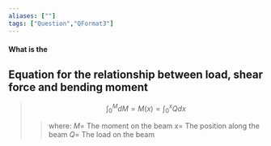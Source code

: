 ```yaml
---
aliases: [""]
tags: ["Question","QFormat3"]
---
```


#### What is the
## Equation for the relationship between load, shear force and bending moment

> $$ \int^{M}_0 dM = M(x) = \int^{x}_0 Q dx $$ 
>> where:
>> $M=$  The moment on the beam
>> $x=$ The position along the beam
>> $Q=$ The load on the beam
